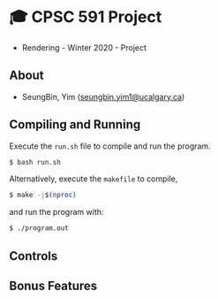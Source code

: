# :mortar_board: CPSC 591 Project 

- Rendering - Winter 2020 - Project

## About

- SeungBin, Yim (seungbin.yim1@ucalgary.ca)

## Compiling and Running

Execute the `run.sh` file to compile and run the program.
```bash
$ bash run.sh
```
Alternatively, execute the `makefile` to compile,
```bash
$ make -j$(nproc)
```
and run the program with:
```bash
$ ./program.out
```

## Controls


## Bonus Features
